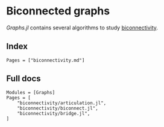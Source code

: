 # Biconnected graphs

_Graphs.jl_ contains several algorithms to study [biconnectivity](https://en.wikipedia.org/wiki/Biconnected_graph).

## Index

```@index
Pages = ["biconnectivity.md"]
```

## Full docs

```@autodocs
Modules = [Graphs]
Pages = [
    "biconnectivity/articulation.jl",
    "biconnectivity/biconnect.jl",
    "biconnectivity/bridge.jl",
]

```